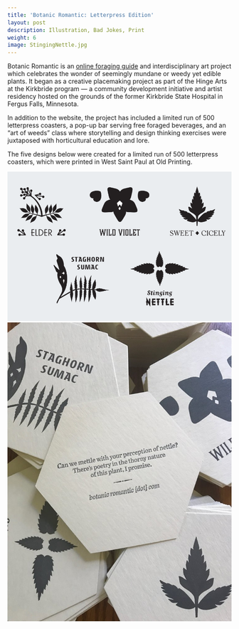 ```yaml
---
title: 'Botanic Romantic: Letterpress Edition'
layout: post
description: Illustration, Bad Jokes, Print
weight: 6
image: StingingNettle.jpg
---
```


Botanic Romantic is an [online foraging guide](http://www.botanicromantic.com) and interdisciplinary art project which celebrates the wonder of seemingly mundane or weedy yet edible plants. It began as a creative placemaking project as part of the Hinge Arts at the Kirkbride program — a community development initiative and artist residency hosted on the grounds of the former Kirkbride State Hospital in Fergus Falls, Minnesota.

In addition to the website, the project has included a limited run of 500 letterpress coasters, a pop-up bar serving free foraged beverages, and an “art of weeds” class where storytelling and design thinking exercises were juxtaposed with horticultural education and lore.

The five designs below were created for a limited run of 500 letterpress coasters, which were printed in West Saint Paul at Old Printing. 

![Photo of Coasters](/assets/img/letterpress.png)
![Photo of Coasters](/assets/img/Coasters.jpg)